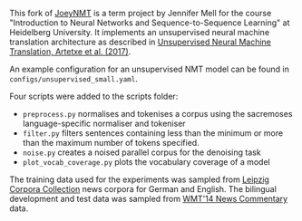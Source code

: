 This fork of [JoeyNMT](https://github.com/joeynmt/joeynmt) is a term project by Jennifer Mell for the course "Introduction to Neural Networks and Sequence-to-Sequence Learning" at Heidelberg University.
It implements an unsupervised neural machine translation architecture as described in [Unsupervised Neural Machine Translation, Artetxe et al. (2017)](http://arxiv.org/abs/1710.11041).

An example configuration for an unsupervised NMT model can be found in `configs/unsupervised_small.yaml`.

Four scripts were added to the scripts folder:
* `preprocess.py` normalises and tokenises a corpus using the sacremoses language-specific normaliser and tokeniser
* `filter.py` filters sentences containing less than the minimum or more than the maximum number of tokens specified.
* `noise.py` creates a noised parallel corpus for the denoising task
* `plot_vocab_coverage.py` plots the vocabulary coverage of a model

The training data used for the experiments was sampled from [Leipzig Corpora Collection](https://wortschatz.uni-leipzig.de/de/download) news corpora for German and English.
The bilingual development and test data was sampled from [WMT'14 News Commentary](http://www.statmt.org/wmt14/translation-task.html) data.

